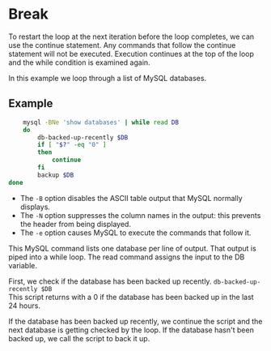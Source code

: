 # Break

To restart the loop at the next iteration before the loop completes, we can use the continue statement.
Any commands that follow the continue statement will not be executed.
Execution continues at the top of the loop and the while condition is examined again.

In this example we loop through a list of MySQL databases.

## Example

```sh
	mysql -BNe 'show databases' | while read DB
	do
	    db-backed-up-recently $DB
	    if [ "$?" -eq "0" ]
	    then
	        continue
	    fi
	    backup $DB
done
```

- The `-B` option disables the ASCII table output that MySQL normally displays.
- The `-N` option suppresses the column names in the output: this prevents the header from being displayed.
- The `-e` option causes MySQL to execute the commands that follow it.

This MySQL command lists one database per line of output. That output is piped into a while loop.
The read command assigns the input to the DB variable.

First, we check if the database has been backed up recently. `db-backed-up-recently $DB`<br>
This script returns with a 0 if the database has been backed up in the last 24 hours.

If the database has been backed up recently, we continue the script and the next database is getting checked by the loop.
If the database hasn't been backed up, we call the script to back it up.
